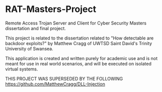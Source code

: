 # RAT-Masters-Project
Remote Access Trojan Server and Client for Cyber Security Masters dissertation and final project.

This project is related to the dissertation related to "How detectable are backdoor exploits?" by Matthew Cragg of UWTSD Saint David's Trinity University of Swansea.

This application is created and written purely for academic use and is not meant for use in real world scenarios, and will be executed on isolated virtual 
systems.

THIS PROJECT WAS SUPERSEDED BY THE FOLLOWING https://github.com/MatthewCragg/DLL-Injection
